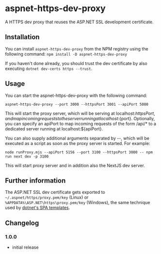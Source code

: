 # aspnet-https-dev-proxy

A HTTPS dev proxy that reuses the ASP.NET SSL development certificate.

## Installation

You can install `aspnet-https-dev-proxy` from the NPM registry using the following command: `npm install -D aspnet-https-dev-proxy`

If you haven't done already, you should trust the dev certificate by also executing `dotnet dev-certs https --trust`.

## Usage

You can start the aspnet-https-dev-proxy with the following command:

`aspnet-https-dev-proxy --port 3000 --httpsPort 3001 --apiPort 5000`

This will start the proxy server, which will be serving at localhost:${httpsPort}, and map incoming requests to the server running at localhost:${port}. Optionally, you can specify an apiPort to map incoming requests of the form /api/\* to a dedicated server running at localhost:${apiPort}.

You can also supply additional arguments separated by --, which will be executed as a script as soon as the proxy server is started. For example:

`node runProxy.mjs --apiPort 5156 --port 3100 --httpsPort 3000 -- npm run next dev -p 3100`

This will start proxy server and in addition also the NextJS dev server.

## Further information

The ASP.NET SSL dev certificate gets exported to `~/.aspnet/https/proxy.pem/key` (Linux) or `%APPDATA%\ASP.NET\https\proxy.pem/key` (Windows), the same technique used by [dotnet's SPA templates](https://github.com/dotnet/spa-templates/blob/3c41fe26f7c51fc85fbc97b92871765467dd533c/src/content/React-CSharp/ClientApp/aspnetcore-https.js).

## Changelog

### 1.0.0

- initial release
